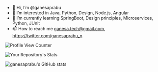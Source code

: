 - 👋 Hi, I’m @ganesaprabu
- 👀 I’m interested in Java, Python, Design, Node.js, Angular
- 🌱 I’m currently learning SpringBoot, Design principles, Microservices, Python, JUnit 
- 📫 How to reach me ganesa.tech@gmail.com, https://twitter.com/ganesaprabu_n

![Profile View Counter](https://komarev.com/ghpvc/?username=ganesaprabu)

![Your Repository's Stats](https://github-readme-stats.vercel.app/api/top-langs/?username=ganesaprabu&theme=blue-green&langs_count=10&layout=compact)

<!---
![Your Repository's Stats](https://github-readme-stats.vercel.app/api?username=ganesaprabu&show_icons=true)
--->

![ganesaprabu's GitHub stats](https://github-readme-stats.vercel.app/api?username=ganesaprabu&include_all_commits=true&show_icons=true&theme=radical)

<!---
ganesaprabu/ganesaprabu is a ✨ special ✨ repository because its `README.md` (this file) appears on your GitHub profile.
You can click the Preview link to take a look at your changes.
--->
